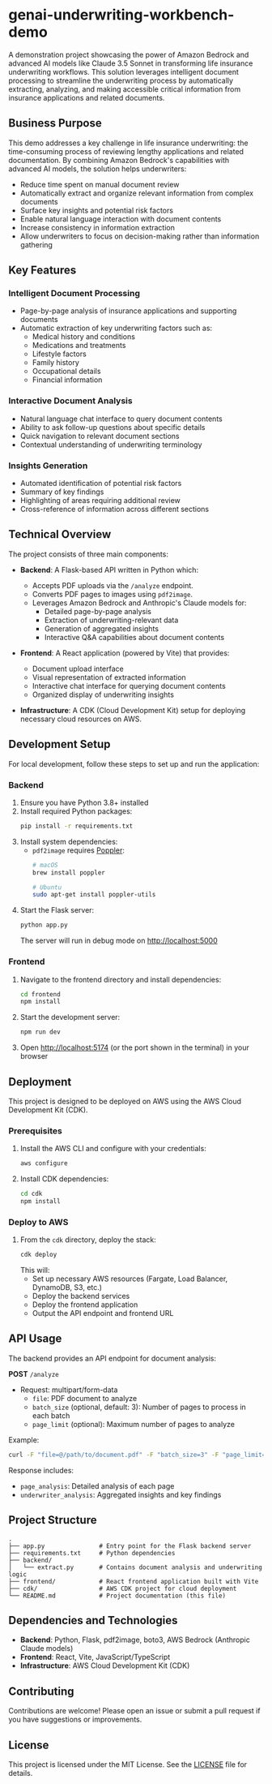 # genai-underwriting-workbench-demo

A demonstration project showcasing the power of Amazon Bedrock and advanced AI models like Claude 3.5 Sonnet in transforming life insurance underwriting workflows. This solution leverages intelligent document processing to streamline the underwriting process by automatically extracting, analyzing, and making accessible critical information from insurance applications and related documents.

## Business Purpose

This demo addresses a key challenge in life insurance underwriting: the time-consuming process of reviewing lengthy applications and related documentation. By combining Amazon Bedrock's capabilities with advanced AI models, the solution helps underwriters:

- Reduce time spent on manual document review
- Automatically extract and organize relevant information from complex documents
- Surface key insights and potential risk factors
- Enable natural language interaction with document contents
- Increase consistency in information extraction
- Allow underwriters to focus on decision-making rather than information gathering

## Key Features

### Intelligent Document Processing
- Page-by-page analysis of insurance applications and supporting documents
- Automatic extraction of key underwriting factors such as:
  - Medical history and conditions
  - Medications and treatments
  - Lifestyle factors
  - Family history
  - Occupational details
  - Financial information

### Interactive Document Analysis
- Natural language chat interface to query document contents
- Ability to ask follow-up questions about specific details
- Quick navigation to relevant document sections
- Contextual understanding of underwriting terminology

### Insights Generation
- Automated identification of potential risk factors
- Summary of key findings
- Highlighting of areas requiring additional review
- Cross-reference of information across different sections


## Technical Overview

The project consists of three main components:

- **Backend**: A Flask-based API written in Python which:
  - Accepts PDF uploads via the `/analyze` endpoint.
  - Converts PDF pages to images using `pdf2image`.
  - Leverages Amazon Bedrock and Anthropic's Claude models for:
    - Detailed page-by-page analysis
    - Extraction of underwriting-relevant data
    - Generation of aggregated insights
    - Interactive Q&A capabilities about document contents

- **Frontend**: A React application (powered by Vite) that provides:
  - Document upload interface
  - Visual representation of extracted information
  - Interactive chat interface for querying document contents
  - Organized display of underwriting insights

- **Infrastructure**: A CDK (Cloud Development Kit) setup for deploying necessary cloud resources on AWS.

## Development Setup

For local development, follow these steps to set up and run the application:

### Backend
1. Ensure you have Python 3.8+ installed
2. Install required Python packages:
   ```bash
   pip install -r requirements.txt
   ```
3. Install system dependencies:
   - `pdf2image` requires [Poppler](https://poppler.freedesktop.org/):
     ```bash
     # macOS
     brew install poppler

     # Ubuntu
     sudo apt-get install poppler-utils
     ```
4. Start the Flask server:
   ```bash
   python app.py
   ```
   The server will run in debug mode on [http://localhost:5000](http://localhost:5000)

### Frontend
1. Navigate to the frontend directory and install dependencies:
   ```bash
   cd frontend
   npm install
   ```
2. Start the development server:
   ```bash
   npm run dev
   ```
3. Open [http://localhost:5174](http://localhost:5174) (or the port shown in the terminal) in your browser

## Deployment

This project is designed to be deployed on AWS using the AWS Cloud Development Kit (CDK).

### Prerequisites
1. Install the AWS CLI and configure with your credentials:
   ```bash
   aws configure
   ```
2. Install CDK dependencies:
   ```bash
   cd cdk
   npm install
   ```

### Deploy to AWS
1. From the `cdk` directory, deploy the stack:
   ```bash
   cdk deploy
   ```
   This will:
   - Set up necessary AWS resources (Fargate, Load Balancer, DynamoDB, S3, etc.)
   - Deploy the backend services
   - Deploy the frontend application
   - Output the API endpoint and frontend URL

## API Usage

The backend provides an API endpoint for document analysis:

**POST** `/analyze`
- Request: multipart/form-data
  - `file`: PDF document to analyze
  - `batch_size` (optional, default: 3): Number of pages to process in each batch
  - `page_limit` (optional): Maximum number of pages to analyze

Example:
```bash
curl -F "file=@/path/to/document.pdf" -F "batch_size=3" -F "page_limit=10" http://localhost:5000/analyze
```

Response includes:
- `page_analysis`: Detailed analysis of each page
- `underwriter_analysis`: Aggregated insights and key findings

## Project Structure

```
.
├── app.py               # Entry point for the Flask backend server
├── requirements.txt     # Python dependencies
├── backend/
│   └── extract.py       # Contains document analysis and underwriting logic
├── frontend/            # React frontend application built with Vite
├── cdk/                 # AWS CDK project for cloud deployment
└── README.md            # Project documentation (this file)
```

## Dependencies and Technologies

- **Backend**: Python, Flask, pdf2image, boto3, AWS Bedrock (Anthropic Claude models)
- **Frontend**: React, Vite, JavaScript/TypeScript
- **Infrastructure**: AWS Cloud Development Kit (CDK)

## Contributing

Contributions are welcome! Please open an issue or submit a pull request if you have suggestions or improvements.

## License

This project is licensed under the MIT License. See the [LICENSE](LICENSE) file for details.


